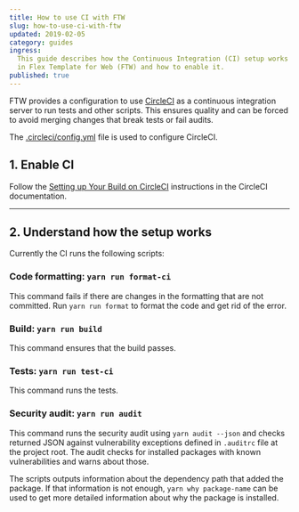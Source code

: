```yaml
---
title: How to use CI with FTW
slug: how-to-use-ci-with-ftw
updated: 2019-02-05
category: guides
ingress:
  This guide describes how the Continuous Integration (CI) setup works
  in Flex Template for Web (FTW) and how to enable it.
published: true
---
```


FTW provides a configuration to use [CircleCI](https://circleci.com/) as
a continuous integration server to run tests and other scripts. This
ensures quality and can be forced to avoid merging changes that break
tests or fail audits.

The
[.circleci/config.yml](https://github.com/sharetribe/flex-template-web/blob/master/.circleci/config.yml)
file is used to configure CircleCI.

## 1. Enable CI

Follow the
[Setting up Your Build on CircleCI](https://circleci.com/docs/2.0/getting-started/#setting-up-your-build-on-circleci)
instructions in the CircleCI documentation.

---

## 2. Understand how the setup works

Currently the CI runs the following scripts:

### Code formatting: `yarn run format-ci`

This command fails if there are changes in the formatting that are not
committed. Run `yarn run format` to format the code and get rid of the
error.

### Build: `yarn run build`

This command ensures that the build passes.

### Tests: `yarn run test-ci`

This command runs the tests.

### Security audit: `yarn run audit`

This command runs the security audit using `yarn audit --json` and
checks returned JSON against vulnerability exceptions defined in
`.auditrc` file at the project root. The audit checks for installed
packages with known vulnerabilities and warns about those.

The scripts outputs information about the dependency path that added the
package. If that information is not enough, `yarn why package-name` can
be used to get more detailed information about why the package is
installed.
